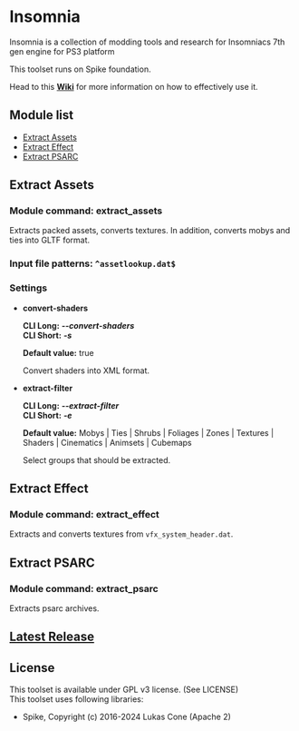 # Insomnia

Insomnia is a collection of modding tools and research for Insomniacs 7th gen engine for PS3 platform

This toolset runs on Spike foundation.

Head to this **[Wiki](https://github.com/PredatorCZ/Spike/wiki/Spike)** for more information on how to effectively use it.
<h2>Module list</h2>
<ul>
<li><a href="#Extract-Assets">Extract Assets</a></li>
<li><a href="#Extract-Effect">Extract Effect</a></li>
<li><a href="#Extract-PSARC">Extract PSARC</a></li>
</ul>

## Extract Assets

### Module command: extract_assets

Extracts packed assets, converts textures.
In addition, converts mobys and ties into GLTF format.

### Input file patterns: `^assetlookup.dat$`

### Settings

- **convert-shaders**

  **CLI Long:** ***--convert-shaders***\
  **CLI Short:** ***-s***

  **Default value:** true

  Convert shaders into XML format.

- **extract-filter**

  **CLI Long:** ***--extract-filter***\
  **CLI Short:** ***-e***

  **Default value:** Mobys | Ties | Shrubs | Foliages | Zones | Textures | Shaders | Cinematics | Animsets | Cubemaps

  Select groups that should be extracted.

## Extract Effect

### Module command: extract_effect

Extracts and converts textures from `vfx_system_header.dat`.

## Extract PSARC

### Module command: extract_psarc

Extracts psarc archives.



## [Latest Release](https://github.com/PredatorCZ/InsomniaToolset/releases)

## License

This toolset is available under GPL v3 license. (See LICENSE)\
This toolset uses following libraries:

- Spike, Copyright (c) 2016-2024 Lukas Cone (Apache 2)
